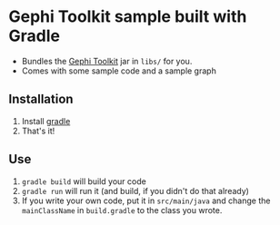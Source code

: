 # Gephi Toolkit sample built with Gradle

* Bundles the [Gephi Toolkit](https://gephi.github.io/toolkit/) jar in `libs/` for you. 
* Comes with some sample code and a sample graph

## Installation
1) Install [gradle](http://gradle.org/)
2) That's it!

## Use
1) `gradle build` will build your code
2) `gradle run` will run it (and build, if you didn't do that already)
3) If you write your own code, put it in `src/main/java` and change the `mainClassName` in `build.gradle` to the class you wrote. 
